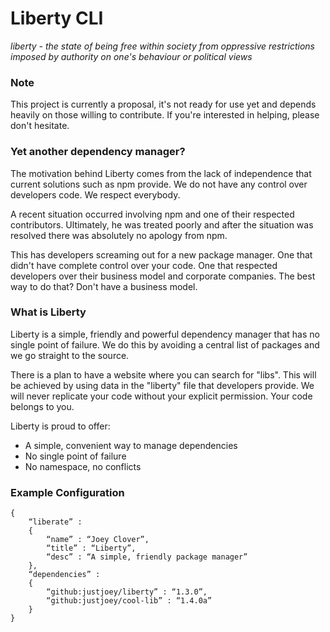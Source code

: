 # Liberty CLI
*liberty - the state of being free within society from oppressive restrictions imposed by authority on one's behaviour or political views*


### Note
This project is currently a proposal, it's not ready for use yet and depends heavily on those willing to contribute. If you're interested in helping, please don't hesitate.


### Yet another dependency manager?

The motivation behind Liberty comes from the lack of independence that current solutions such as npm provide. We do not have any control over
developers code. We respect everybody.

A recent situation occurred involving npm and one of their respected contributors. Ultimately, he was treated poorly and after the situation was resolved there was absolutely no apology from npm.

This has developers screaming out for a new package manager. One that didn't have complete control over your code. One that respected developers over their business model and corporate companies. The best way to do that? Don't have a business model.


### What is Liberty

Liberty is a simple, friendly and powerful dependency manager that has no single point of failure. We do this by avoiding a central list of packages and we go straight to the source.

There is a plan to have a website where you can search for "libs". This will be achieved by using data in the "liberty" file that developers provide. We will never replicate your code without your explicit permission. Your code belongs to you.

Liberty is proud to offer:
- A simple, convenient way to manage dependencies
- No single point of failure
- No namespace, no conflicts


### Example Configuration
```
{
	“liberate” :
	{
		“name” : “Joey Clover”,
		“title” : “Liberty”,
		“desc” : “A simple, friendly package manager”
	},
	“dependencies” :
	{
		“github:justjoey/liberty” : “1.3.0”,
		“github:justjoey/cool-lib” : “1.4.0a”
	}
}
```
